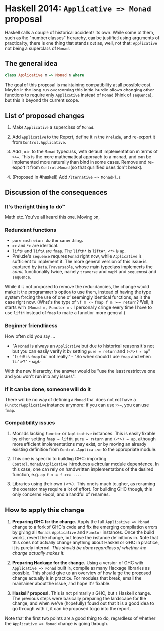 Haskell 2014: `Applicative => Monad` proposal
=============================================

Haskell calls a couple of historical accidents its own. While some of them, such as the "number classes" hierarchy, can be justified using arguments of practicality, there is one thing that stands out as, well, not that: `Applicative` not being a superclass of `Monad`.



The general idea
----------------

```haskell
class Applicative m => Monad m where
```

The goal of this proposal is maintaining compatibility at all possible cost. Maybe in the long run overcoming this initial hurdle allows changing other functions to require only `Applicative` instead of `Monad` (think of `sequence`), but this is beyond the current scope.



List of proposed changes
------------------------

1. Make `Applicative` a superclass of `Monad`.

2. Add `Applicative` to the Report, define it in the `Prelude`, and re-export it from `Control.Applicative`.

3. Add `join` to the `Monad` typeclass, with default implementation in terms of `>>=`. This is the more mathematical approach to a monad, and can be implemented more naturally than bind in some cases. Remove and re-export it from `Control.Monad` (so that qualified uses don't break).

4. (Proposed in #haskell) Add `Alternative => MonadPlus`



Discussion of the consequences
------------------------------



### It's the right thing to do™

Math etc. You've all heard this one. Moving on,


### Redundant functions

- `pure` and `return` do the same thing.
- `>>` and `*>` are identical.
- `liftM` and `liftA` are `fmap`. The `liftM*` is `liftA*`, `<*>` is `ap`.
- Prelude's `sequence` requres `Monad` right now, while `Applicative` is sufficient to implement it. The more general version of this issue is captured by `Data.Traversable`, whose main typeclass implements the *same* functionality twice, namely `traverse` and `mapM`, and `sequenceA` and `sequence`.

While it is not proposed to remove the redundancies, the change would make it the programmer's option to use them, instead of having the type system forcing the use of one of seemingly identical functions, as is the case right now.
(What's the type of `\f m -> fmap f m >>= return`? Well, it starts with `(Monad m, Functor m)`. I personally cringe every time I have to use `liftM` instead of `fmap` to make a function more general.)



### Beginner friendliness

How often did you say ...

- "A `Monad` is always an `Applicative` but due to historical reasons it's not but you can easily verify it by setting `pure = return` and `(<*>) = ap`"
- "`liftM` is `fmap` but not really." - "So when should I use `fmap` and when `liftM`?" - *sigh*

With the new hierarchy, the answer would be "use the least restrictive one and you won't run into any issues".



### If it can be done, someone will do it

There will be no way of defining a `Monad` that does not not have a `Functor`/`Applicative` instance anymore: if you can use `>>=`, you can use `fmap`.



### Compatibility issues

1. Monads lacking `Functor` or `Applicative` instances. This is easily fixable by either setting `fmap = liftM`, `pure = return` and `(<*>) = ap`, although more efficient implementations may exist, or by moving an already existing definition from `Control.Applicative` to the appropriate module.

2. This one is specific to building GHC: importing `Control.Monad/Applicative` introduces a circular module dependence. In this case, one can rely on handwritten implementations of the desired function, e.g. `ap f x = f >>= ...`.

3. Libraries using their own `(<*>)`. This one is much tougher, as renaming the operator may require a lot of effort. For building GHC though, this only concerns Hoopl, and a handful of renames.




How to apply this change
------------------------

1. **Preparing GHC for the change.** Apply the full `Applicative => Monad` change to a fork of GHC's code and fix the emerging compilation errors by giving all `Monads` `Applicative` and `Functor` instances. Once the build works, revert the change, but leave the instance definitions in. Note that this does not actually change anything about Haskell or GHC in practice, it is purely internal. *This should be done regardless of whether the change actually makes it.*

2. **Preparing Hackage for the change.** Using a version of GHC with `Applicative => Monad` built in, compile as many Hackage libraries as possible. This should give us an overview of how large the proposed change actually is in practice. For modules that break, email the maintainer about the issue, and hope it's fixable.

3. **Haskell' proposal.** This is not primarily a GHC, but a Haskell change. The previous steps were basically preparing the landscape for the change, and when we've (hopefully) found out that it is a good idea to go through with it, it can be proposed to go into the report.

Note that the first two points are a good thing to do, regardless of whether the `Applicative => Monad` change is going through.